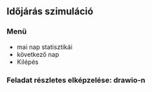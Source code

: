 ## Időjárás szimuláció

### Menü
  - mai nap statisztikái
  - következő nap
  - Kilépés
### Feladat részletes elképzelése: drawio-n
